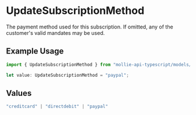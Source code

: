 # UpdateSubscriptionMethod

The payment method used for this subscription. If omitted, any of the customer's valid mandates may be used.

## Example Usage

```typescript
import { UpdateSubscriptionMethod } from "mollie-api-typescript/models/operations";

let value: UpdateSubscriptionMethod = "paypal";
```

## Values

```typescript
"creditcard" | "directdebit" | "paypal"
```